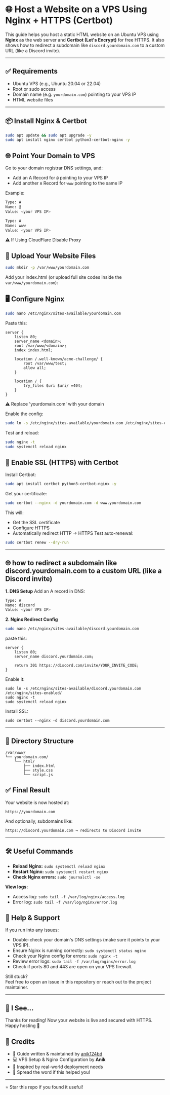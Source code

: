 # 🌐 Host a Website on a VPS Using Nginx + HTTPS (Certbot)

This guide helps you host a static HTML website on an Ubuntu VPS using **Nginx** as the web server and **Certbot (Let's Encrypt)** for free HTTPS. It also shows how to redirect a subdomain like `discord.yourdomain.com` to a custom URL (like a Discord invite).

---

## ✅ Requirements

- Ubuntu VPS (e.g., Ubuntu 20.04 or 22.04)
- Root or sudo access
- Domain name (e.g. `yourdomain.com`) pointing to your VPS IP
- HTML website files

---

## 📦 Install Nginx & Certbot

```bash
sudo apt update && sudo apt upgrade -y
sudo apt install nginx certbot python3-certbot-nginx -y
```

## 🌐 Point Your Domain to VPS
Go to your domain registrar DNS settings, and:
- Add an A Record for `@` pointing to your VPS IP
- Add another `A` Record for `www` pointing to the same IP

Example:
```bash
Type: A
Name: @
Value: <your VPS IP>

Type: A
Name: www
Value: <your VPS IP>
```
⚠️ If Using CloudFlare Disable Proxy

## 📁 Upload Your Website Files
```bash
sudo mkdir -p /var/www/yourdomain.com
```
Add your index.html (or upload full site codes inside the `var/www/yourdomain.com`):

## 🖥️ Configure Nginx
```bash
sudo nano /etc/nginx/sites-available/yourdomain.com
```
Paste this:
```code
server {
    listen 80;
    server_name <domain>;
    root /var/www/<domain>;
    index index.html;

    location /.well-known/acme-challenge/ {
        root /var/www/test;
        allow all;
    }

    location / {
        try_files $uri $uri/ =404;
    }
}

```
⚠️ Replace 'yourdomain.com' with your domain

Enable the config:
```bash
sudo ln -s /etc/nginx/sites-available/yourdomain.com /etc/nginx/sites-enabled/
```
Test and reload:
```bash
sudo nginx -t
sudo systemctl reload nginx
```

## 🔐 Enable SSL (HTTPS) with Certbot
Install Certbot:
```bash
sudo apt install certbot python3-certbot-nginx -y
```
Get your certificate:
```bash
sudo certbot --nginx -d yourdomain.com -d www.yourdomain.com
```
This will:
- Get the SSL certificate
- Configure HTTPS
- Automatically redirect HTTP → HTTPS
Test auto-renewal:
```bash
sudo certbot renew --dry-run
```
---

## 🌐 how to redirect a subdomain like discord.yourdomain.com to a custom URL (like a Discord invite)

**1. DNS Setup**
Add an A record in DNS:
```bash
Type: A
Name: discord
Value: <your VPS IP>
```
**2. Nginx Redirect Config**
```bash
sudo nano /etc/nginx/sites-available/discord.yourdomain.com
```
paste this:
```code
server {
    listen 80;
    server_name discord.yourdomain.com;

    return 301 https://discord.com/invite/YOUR_INVITE_CODE;
}
```
Enable it:
```code
sudo ln -s /etc/nginx/sites-available/discord.yourdomain.com /etc/nginx/sites-enabled/
sudo nginx -t
sudo systemctl reload nginx
```
Install SSL:
```code
sudo certbot --nginx -d discord.yourdomain.com
```
---
## 📂 Directory Structure
```code
/var/www/
└── yourdomain.com/
    └── html/
        ├── index.html
        ├── style.css
        └── script.js
```

## ✅ Final Result
Your website is now hosted at:
```code
https://yourdomain.com
```
And optionally, subdomains like:
```code
https://discord.yourdomain.com → redirects to Discord invite
```

---

## 🛠️ Useful Commands

- **Reload Nginx:** ``sudo systemctl reload nginx``
- **Restart Nginx:** ``sudo systemctl restart nginx``
- **Check Nginx errors:** ``sudo journalctl -xe``

**View logs:**
- Access log: ``sudo tail -f /var/log/nginx/access.log``
- Error log: ``sudo tail -f /var/log/nginx/error.log``

## 🙋 Help & Support

If you run into any issues:

- Double-check your domain's DNS settings (make sure it points to your VPS IP).
- Ensure Nginx is running correctly: ``sudo systemctl status nginx``
- Check your Nginx config for errors: ``sudo nginx -t``
- Review error logs: ``sudo tail -f /var/log/nginx/error.log``
- Check if ports 80 and 443 are open on your VPS firewall.

Still stuck?  
Feel free to open an issue in this repository or reach out to the project maintainer.

---

## 👀 I See...

Thanks for reading! Now your website is live and secured with HTTPS.  
Happy hosting 🚀

## 🙌 Credits

- 🧠 Guide written & maintained by [anik124bd](https://github.com/anik124bd)
- 💻 VPS Setup & Nginx Configuration by **Anik**
- 📄 Inspired by real-world deployment needs
- 📢 Spread the word if this helped you!

---

⭐ Star this repo if you found it useful!
